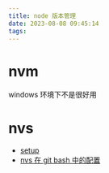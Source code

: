 ```yaml
---
title: node 版本管理
date: 2023-08-08 09:45:14
tags:
---
```


# nvm

windows 环境下不是很好用

# nvs

- [setup](https://github.com/jasongin/nvs/blob/master/doc/SETUP.html)
- [nvs 在 git bash 中的配置](https://papa31.github.io/hm/blog/2021/09/19/nvs-one-node-version-per-terminal-in-windows/)
